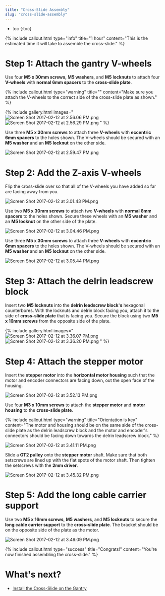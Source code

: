 ```yaml
---
title: "Cross-Slide Assembly"
slug: "cross-slide-assembly"
---
```


* toc
{:toc}


{%
include callout.html
type="info"
title="1 hour"
content="This is the estimated time it will take to assemble the cross-slide."
%}

# Step 1: Attach the gantry V-wheels

Use four **M5 x 30mm screws**, **M5 washers**, and **M5 locknuts** to attach four **V-wheels** with **normal 6mm spacers** to the **cross-slide plate**.

{%
include callout.html
type="warning"
title=""
content="Make sure you attach the V-wheels to the correct side of the cross-slide plate as shown."
%}

{% include gallery.html images="
![Screen Shot 2017-02-12 at 2.56.06 PM.png](_images/Screen_Shot_2017-02-12_at_2.56.06_PM.png)
![Screen Shot 2017-02-12 at 2.56.29 PM.png](_images/Screen_Shot_2017-02-12_at_2.56.29_PM.png)
" %}

Use three **M5 x 30mm screws** to attach three **V-wheels** with **eccentric 6mm spacers** to the holes shown. The V-wheels should be secured with an **M5 washer** and an **M5 locknut** on the other side.

![Screen Shot 2017-02-12 at 2.59.47 PM.png](_images/Screen_Shot_2017-02-12_at_2.59.47_PM.png)

# Step 2: Add the Z-axis V-wheels

Flip the cross-slide over so that all of the V-wheels you have added so far are facing away from you.

![Screen Shot 2017-02-12 at 3.01.43 PM.png](_images/Screen_Shot_2017-02-12_at_3.01.43_PM.png)

Use two **M5 x 30mm screws** to attach two **V-wheels** with **normal 6mm spacers** to the holes shown. Secure these wheels with an **M5 washer** and an **M5 locknut** on the other side of the plate.

![Screen Shot 2017-02-12 at 3.04.46 PM.png](_images/Screen_Shot_2017-02-12_at_3.04.46_PM.png)

Use three **M5 x 30mm screws** to attach three **V-wheels** with **eccentric 6mm spacers** to the holes shown. The V-wheels should be secured with an **M5 washer** and an **M5 locknut** on the other side.

![Screen Shot 2017-02-12 at 3.05.44 PM.png](_images/Screen_Shot_2017-02-12_at_3.05.44_PM.png)

# Step 3: Attach the delrin leadscrew block
Insert two **M5 locknuts** into the **delrin leadscrew block's** hexagonal counterbores. With the locknuts and delrin block facing you, attach it to the side of **cross-slide plate** that is facing you. Secure the block using two **M5 x 16mm screws** from the opposite side of the plate.

{% include gallery.html images="
![Screen Shot 2017-02-12 at 3.36.07 PM.png](_images/Screen_Shot_2017-02-12_at_3.36.07_PM.png)
![Screen Shot 2017-02-12 at 3.36.20 PM.png](_images/Screen_Shot_2017-02-12_at_3.36.20_PM.png)
" %}

# Step 4: Attach the stepper motor

Insert the **stepper motor** into the **horizontal motor housing** such that the motor and encoder connectors are facing down, out the open face of the housing.

![Screen Shot 2017-02-12 at 3.52.13 PM.png](_images/Screen_Shot_2017-02-12_at_3.52.13_PM.png)

Use four **M3 x 10mm screws** to attach the **stepper motor** and **motor housing** to the **cross-slide plate**.

{%
include callout.html
type="warning"
title="Orientation is key"
content="The motor and housing should be on the same side of the cross-slide plate as the delrin leadscrew block and the motor and encoder's connectors should be facing down towards the delrin leadscrew block."
%}



![Screen Shot 2017-02-12 at 3.41.11 PM.png](_images/Screen_Shot_2017-02-12_at_3.41.11_PM.png)

Slide a **GT2 pulley** onto the **stepper motor** shaft. Make sure that both setscrews are lined up with the flat spots of the motor shaft. Then tighten the setscrews with the **2mm driver**.


![Screen Shot 2017-02-12 at 3.45.32 PM.png](_images/Screen_Shot_2017-02-12_at_3.45.32_PM.png)

# Step 5: Add the long cable carrier support
Use two **M5 x 16mm screws**, **M5 washers**, and **M5 locknuts** to secure the **long cable carrier support** to the **cross-slide plate**. The bracket should be on the opposite side of the plate as the motor.

![Screen Shot 2017-02-12 at 3.49.09 PM.png](_images/Screen_Shot_2017-02-12_at_3.49.09_PM.png)



{%
include callout.html
type="success"
title="Congrats!"
content="You're now finished assembling the cross-slide."
%}


# What's next?

 * [Install the Cross-Slide on the Gantry](install-the-cross-slide-on-the-gantry.md)
